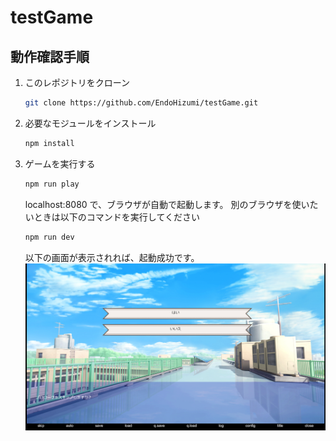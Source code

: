 # testGame

## 動作確認手順

1. このレポジトリをクローン

   ```bash
   git clone https://github.com/EndoHizumi/testGame.git
   ```

2. 必要なモジュールをインストール

   ```bash
   npm install
   ```

3. ゲームを実行する

   ```bash
   npm run play
   ```

    localhost:8080 で、ブラウザが自動で起動します。
    別のブラウザを使いたいときは以下のコマンドを実行してください

   ```bash
   npm run dev
   ```

   以下の画面が表示されれば、起動成功です。
   ![2024-07-01-00-34-43.png](2024-07-01-00-34-43.png)
